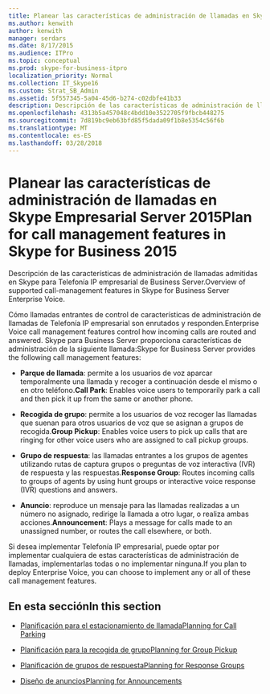 ```yaml
---
title: Planear las características de administración de llamadas en Skype Empresarial Server 2015
ms.author: kenwith
author: kenwith
manager: serdars
ms.date: 8/17/2015
ms.audience: ITPro
ms.topic: conceptual
ms.prod: skype-for-business-itpro
localization_priority: Normal
ms.collection: IT_Skype16
ms.custom: Strat_SB_Admin
ms.assetid: 5f557345-5a04-45d6-b274-c02dbfe41b33
description: Descripción de las características de administración de llamadas admitidas en Skype para Telefonía IP empresarial de Business Server.
ms.openlocfilehash: 4313b5a457048c4bdd10e3522705f9fbcb448275
ms.sourcegitcommit: 7d819bc9eb63bfd85f5dada09f1b8e5354c56f6b
ms.translationtype: MT
ms.contentlocale: es-ES
ms.lasthandoff: 03/28/2018
---
```

# <a name="plan-for-call-management-features-in-skype-for-business-2015"></a><span data-ttu-id="01d23-103">Planear las características de administración de llamadas en Skype Empresarial Server 2015</span><span class="sxs-lookup"><span data-stu-id="01d23-103">Plan for call management features in Skype for Business 2015</span></span>
 
<span data-ttu-id="01d23-104">Descripción de las características de administración de llamadas admitidas en Skype para Telefonía IP empresarial de Business Server.</span><span class="sxs-lookup"><span data-stu-id="01d23-104">Overview of supported call-management features in Skype for Business Server Enterprise Voice.</span></span>
  
<span data-ttu-id="01d23-105">Cómo llamadas entrantes de control de características de administración de llamadas de Telefonía IP empresarial son enrutados y responden.</span><span class="sxs-lookup"><span data-stu-id="01d23-105">Enterprise Voice call management features control how incoming calls are routed and answered.</span></span> <span data-ttu-id="01d23-106">Skype para Business Server proporciona características de administración de la siguiente llamada:</span><span class="sxs-lookup"><span data-stu-id="01d23-106">Skype for Business Server provides the following call management features:</span></span> 
  
- <span data-ttu-id="01d23-107">**Parque de llamada**: permite a los usuarios de voz aparcar temporalmente una llamada y recoger a continuación desde el mismo o en otro teléfono.</span><span class="sxs-lookup"><span data-stu-id="01d23-107">**Call Park**: Enables voice users to temporarily park a call and then pick it up from the same or another phone.</span></span>
    
- <span data-ttu-id="01d23-108">**Recogida de grupo**: permite a los usuarios de voz recoger las llamadas que suenan para otros usuarios de voz que se asignan a grupos de recogida.</span><span class="sxs-lookup"><span data-stu-id="01d23-108">**Group Pickup**: Enables voice users to pick up calls that are ringing for other voice users who are assigned to call pickup groups.</span></span>
    
- <span data-ttu-id="01d23-109">**Grupo de respuesta**: las llamadas entrantes a los grupos de agentes utilizando rutas de captura grupos o preguntas de voz interactiva (IVR) de respuesta y las respuestas.</span><span class="sxs-lookup"><span data-stu-id="01d23-109">**Response Group**: Routes incoming calls to groups of agents by using hunt groups or interactive voice response (IVR) questions and answers.</span></span> 
    
- <span data-ttu-id="01d23-110">**Anuncio**: reproduce un mensaje para las llamadas realizadas a un número no asignado, redirige la llamada a otro lugar, o realiza ambas acciones.</span><span class="sxs-lookup"><span data-stu-id="01d23-110">**Announcement**: Plays a message for calls made to an unassigned number, or routes the call elsewhere, or both.</span></span>
    
<span data-ttu-id="01d23-111">Si desea implementar Telefonía IP empresarial, puede optar por implementar cualquiera de estas características de administración de llamadas, implementarlas todas o no implementar ninguna.</span><span class="sxs-lookup"><span data-stu-id="01d23-111">If you plan to deploy Enterprise Voice, you can choose to implement any or all of these call management features.</span></span>
  
## <a name="in-this-section"></a><span data-ttu-id="01d23-112">En esta sección</span><span class="sxs-lookup"><span data-stu-id="01d23-112">In this section</span></span>

- [<span data-ttu-id="01d23-113">Planificación para el estacionamiento de llamada</span><span class="sxs-lookup"><span data-stu-id="01d23-113">Planning for Call Parking</span></span>](http://technet.microsoft.com/library/e463c4ba-b7e4-42e5-98f0-0c8b842206dd.aspx)
    
- [<span data-ttu-id="01d23-114">Planificación para la recogida de grupo</span><span class="sxs-lookup"><span data-stu-id="01d23-114">Planning for Group Pickup</span></span>](http://technet.microsoft.com/library/6d306466-778f-4c6a-9b6a-35dcd0d1811e.aspx)
    
- [<span data-ttu-id="01d23-115">Planificación de grupos de respuesta</span><span class="sxs-lookup"><span data-stu-id="01d23-115">Planning for Response Groups</span></span>](http://technet.microsoft.com/library/7c10ce08-0068-4b22-8ecc-33e94811c900.aspx)
    
- [<span data-ttu-id="01d23-116">Diseño de anuncios</span><span class="sxs-lookup"><span data-stu-id="01d23-116">Planning for Announcements</span></span>](http://technet.microsoft.com/library/eb9f5420-0222-4fe0-81a7-9d249e56cd84.aspx)
    


